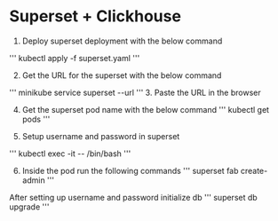 # Superset + Clickhouse


1. Deploy superset deployment with the below command

'''
kubectl apply -f superset.yaml
'''

2. Get the URL for the superset with the below command

'''
minikube service superset --url
'''
3. Paste the URL in the browser

4. Get the superset pod name with the below command
'''
kubectl get pods
'''

5. Setup username and password in superset

'''
kubectl exec -it <podname> -- /bin/bash
'''

6. Inside the pod run the following commands
'''
superset fab create-admin
'''

After setting up username and password initialize db
'''
superset db upgrade
'''